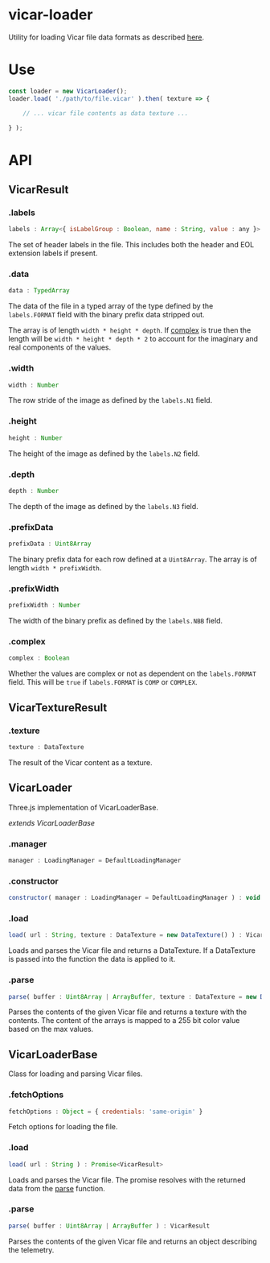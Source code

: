 # vicar-loader

Utility for loading Vicar file data formats as described [here](https://www-mipl.jpl.nasa.gov/external/VICAR_file_fmt.pdf).

# Use

```js
const loader = new VicarLoader();
loader.load( './path/to/file.vicar' ).then( texture => {

	// ... vicar file contents as data texture ...

} );
```

# API

## VicarResult

### .labels

```js
labels : Array<{ isLabelGroup : Boolean, name : String, value : any }>
```

The set of header labels in the file. This includes both the header and EOL extension labels if present.

### .data

```js
data : TypedArray
```

The data of the file in a typed array of the type defined by the `labels.FORMAT` field with the binary prefix data stripped out.

The array is of length `width * height * depth`. If [complex](#VicarResult#complex) is true then the length will be `width * height * depth * 2` to account for the imaginary and real components of the values.

### .width

```js
width : Number
```

The row stride of the image as defined by the `labels.N1` field.

### .height

```js
height : Number
```

The height of the image as defined by the `labels.N2` field.

### .depth

```js
depth : Number
```

The depth of the image as defined by the `labels.N3` field.

### .prefixData

```js
prefixData : Uint8Array
```

The binary prefix data for each row defined at a `Uint8Array`. The array is of length `width * prefixWidth`.

### .prefixWidth

```js
prefixWidth : Number
```

The width of the binary prefix as defined by the `labels.NBB` field.

### .complex

```js
complex : Boolean
```

Whether the values are complex or not as dependent on the `labels.FORMAT` field. This will be `true` if `labels.FORMAT` is `COMP` or `COMPLEX`.

## VicarTextureResult

### .texture

```js
texture : DataTexture
```

The result of the Vicar content as a texture.

## VicarLoader

Three.js implementation of VicarLoaderBase.

_extends VicarLoaderBase_

### .manager

```js
manager : LoadingManager = DefaultLoadingManager
```

### .constructor

```js
constructor( manager : LoadingManager = DefaultLoadingManager ) : void
```

### .load

```js
load( url : String, texture : DataTexture = new DataTexture() ) : VicarTextureResult
```

Loads and parses the Vicar file and returns a DataTexture. If a DataTexture is passed into the function the data is applied to it.

### .parse

```js
parse( buffer : Uint8Array | ArrayBuffer, texture : DataTexture = new DataTexture() ) : VicarTextureResult
```

Parses the contents of the given Vicar file and returns a texture with the contents. The content of the arrays is mapped to a 255 bit color value based on the max values.

## VicarLoaderBase

Class for loading and parsing Vicar files.

### .fetchOptions

```js
fetchOptions : Object = { credentials: 'same-origin' }
```

Fetch options for loading the file.

### .load

```js
load( url : String ) : Promise<VicarResult>
```

Loads and parses the Vicar file. The promise resolves with the returned data from the [parse](#VicarLoaderBase#parse) function.

### .parse

```js
parse( buffer : Uint8Array | ArrayBuffer ) : VicarResult
```

Parses the contents of the given Vicar file and returns an object describing the telemetry.
